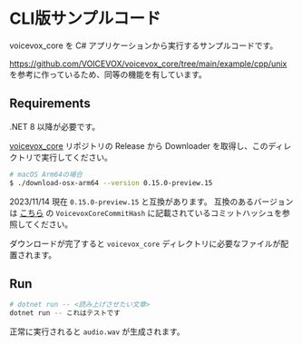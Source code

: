 # CLI版サンプルコード

voicevox_core を C# アプリケーションから実行するサンプルコードです。

https://github.com/VOICEVOX/voicevox_core/tree/main/example/cpp/unix を参考に作っているため、同等の機能を有しています。

## Requirements

.NET 8 以降が必要です。

[voicevox_core](https://github.com/voicevox/voicevox_core) リポジトリの Release から Downloader を取得し、このディレクトリで実行してください。

```sh
# macOS Arm64の場合
$ ./download-osx-arm64 --version 0.15.0-preview.15
```

2023/11/14 現在 `0.15.0-preview.15` と互換があります。
互換のあるバージョンは [こちら](../../src/VoicevoxCoreSharp.Core/VoicevoxCoreSharp.Core.Metas.props) の `VoicevoxCoreCommitHash` に記載されているコミットハッシュを参照してください。

ダウンロードが完了すると `voicevox_core` ディレクトリに必要なファイルが配置されます。

## Run

```sh
# dotnet run -- <読み上げさせたい文章>
dotnet run -- これはテストです
```

正常に実行されると `audio.wav` が生成されます。
